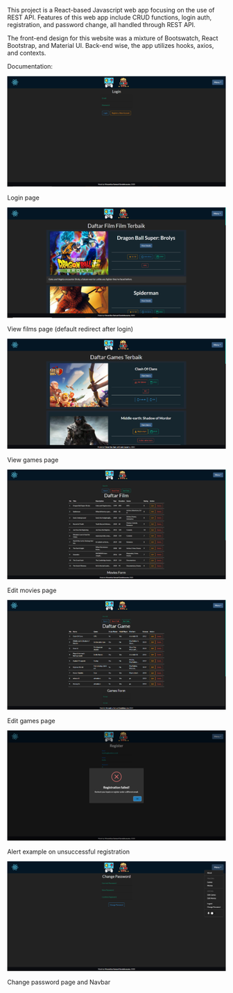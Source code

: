 This project is a React-based Javascript web app focusing on the use of REST API. Features of this web app include CRUD functions, login auth, registration, and password change, all handled through REST API.

The front-end design for this website was a mixture of Bootswatch, React Bootstrap, and Material UI. Back-end wise, the app utilizes hooks, axios, and contexts.

Documentation:

![alt text](https://github.com/f1reboywatergrl/FP-Sanbercode-Reactjs-Batch18/blob/main/final-project/src/documentation/login.png?raw=true)

Login page

![alt text](https://github.com/f1reboywatergrl/FP-Sanbercode-Reactjs-Batch18/blob/main/final-project/src/documentation/films.png?raw=true)

View films page (default redirect after login)

![alt text](https://github.com/f1reboywatergrl/FP-Sanbercode-Reactjs-Batch18/blob/main/final-project/src/documentation/games.png?raw=true)

View games page

![alt text](https://github.com/f1reboywatergrl/FP-Sanbercode-Reactjs-Batch18/blob/main/final-project/src/documentation/editmovies.png?raw=true)

Edit movies page

![alt text](https://github.com/f1reboywatergrl/FP-Sanbercode-Reactjs-Batch18/blob/main/final-project/src/documentation/editgames.png?raw=true)

Edit games page

![alt text](https://github.com/f1reboywatergrl/FP-Sanbercode-Reactjs-Batch18/blob/main/final-project/src/documentation/alertexample.png?raw=true)

Alert example on unsuccessful registration

![alt text](https://github.com/f1reboywatergrl/FP-Sanbercode-Reactjs-Batch18/blob/main/final-project/src/documentation/changepass_nav.PNG?raw=true)

Change password page and Navbar
